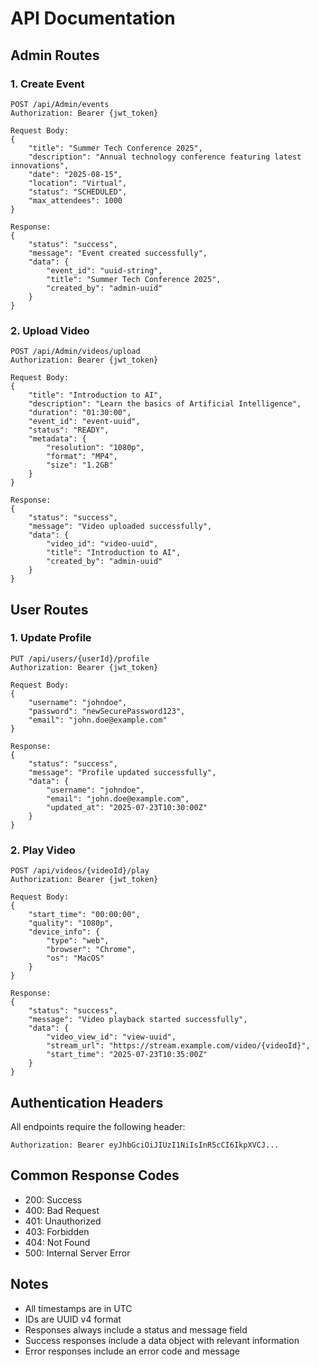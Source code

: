 # API Documentation

## Admin Routes

### 1. Create Event
```http
POST /api/Admin/events
Authorization: Bearer {jwt_token}

Request Body:
{
    "title": "Summer Tech Conference 2025",
    "description": "Annual technology conference featuring latest innovations",
    "date": "2025-08-15",
    "location": "Virtual",
    "status": "SCHEDULED",
    "max_attendees": 1000
}

Response:
{
    "status": "success",
    "message": "Event created successfully",
    "data": {
        "event_id": "uuid-string",
        "title": "Summer Tech Conference 2025",
        "created_by": "admin-uuid"
    }
}
```

### 2. Upload Video
```http
POST /api/Admin/videos/upload
Authorization: Bearer {jwt_token}

Request Body:
{
    "title": "Introduction to AI",
    "description": "Learn the basics of Artificial Intelligence",
    "duration": "01:30:00",
    "event_id": "event-uuid",
    "status": "READY",
    "metadata": {
        "resolution": "1080p",
        "format": "MP4",
        "size": "1.2GB"
    }
}

Response:
{
    "status": "success",
    "message": "Video uploaded successfully",
    "data": {
        "video_id": "video-uuid",
        "title": "Introduction to AI",
        "created_by": "admin-uuid"
    }
}
```

## User Routes

### 1. Update Profile
```http
PUT /api/users/{userId}/profile
Authorization: Bearer {jwt_token}

Request Body:
{
    "username": "johndoe",
    "password": "newSecurePassword123",
    "email": "john.doe@example.com"
}

Response:
{
    "status": "success",
    "message": "Profile updated successfully",
    "data": {
        "username": "johndoe",
        "email": "john.doe@example.com",
        "updated_at": "2025-07-23T10:30:00Z"
    }
}
```

### 2. Play Video
```http
POST /api/videos/{videoId}/play
Authorization: Bearer {jwt_token}

Request Body:
{
    "start_time": "00:00:00",
    "quality": "1080p",
    "device_info": {
        "type": "web",
        "browser": "Chrome",
        "os": "MacOS"
    }
}

Response:
{
    "status": "success",
    "message": "Video playback started successfully",
    "data": {
        "video_view_id": "view-uuid",
        "stream_url": "https://stream.example.com/video/{videoId}",
        "start_time": "2025-07-23T10:35:00Z"
    }
}
```

## Authentication Headers
All endpoints require the following header:
```http
Authorization: Bearer eyJhbGciOiJIUzI1NiIsInR5cCI6IkpXVCJ...
```

## Common Response Codes
- 200: Success
- 400: Bad Request
- 401: Unauthorized
- 403: Forbidden
- 404: Not Found
- 500: Internal Server Error

## Notes
- All timestamps are in UTC
- IDs are UUID v4 format
- Responses always include a status and message field
- Success responses include a data object with relevant information
- Error responses include an error code and message
